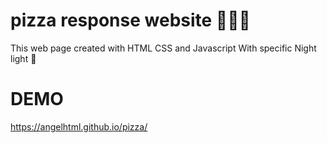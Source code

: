# pizza response website 🍕🍕🍕
This web page created with HTML CSS and Javascript
With specific Night light 🌙
<h1>DEMO</h1>
<a href="https://angelhtml.github.io/pizza/">https://angelhtml.github.io/pizza/</a>
